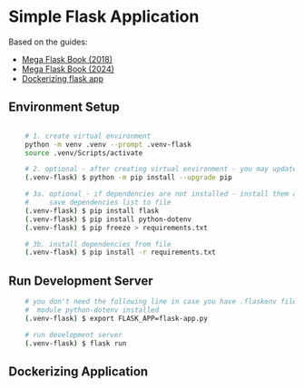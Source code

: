 # Simple Flask Application

Based on the guides:

- [Mega Flask Book (2018)](https://habr.com/ru/articles/346306/)
- [Mega Flask Book (2024)](https://habr.com/ru/articles/804245/)
- [Dockerizing flask app](https://testdriven.io/blog/dockerizing-flask-with-postgres-gunicorn-and-nginx/)

## Environment Setup

```bash

    # 1. create virtual environment
    python -m venv .venv --prompt .venv-flask
    source .venv/Scripts/activate

    # 2. optional - after creating virtual environment - you may update pip
    (.venv-flask) $ python -m pip install --upgrade pip

    # 3a. optional - if dependencies are not installed - install them and
    #     save dependencies list to file
    (.venv-flask) $ pip install flask
    (.venv-flask) $ pip install python-dotenv
    (.venv-flask) $ pip freeze > requirements.txt

    # 3b. install dependencies from file
    (.venv-flask) $ pip install -r requirements.txt
```

## Run Development Server

```bash
    # you don't need the following line in case you have .flaskenv file and
    #  module python-dotenv installed
    (.venv-flask) $ export FLASK_APP=flask-app.py

    # run development server
    (.venv-flask) $ flask run
```

## Dockerizing Application
